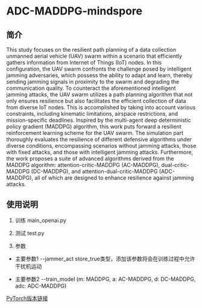# ADC-MADDPG-mindspore
## 简介
This study focuses on the resilient path planning of a data collection unmanned aerial vehicle (UAV) swarm within a scenario that efficiently gathers information from Internet of Things (IoT) nodes. In this configuration, the UAV swarm confronts the challenge posed by intelligent jamming adversaries, which possess the ability to adapt and learn, thereby sending jamming signals in proximity to the swarm and degrading the communication quality. To counteract the aforementioned intelligent jamming attacks, the UAV swarm utilizes a path planning algorithm that not only ensures resilience but also facilitates the efficient collection of data from diverse IoT nodes. This is accomplished by taking into account various constraints, including kinematic limitations, airspace restrictions, and mission-specific deadlines. Inspired by the multi-agent deep deterministic policy gradient (MADDPG) algorithm, this work puts forward a resilient reinforcement learning scheme for the UAV swarm. The simulation part thoroughly evaluates the resilience of different defensive algorithms under diverse conditions, encompassing scenarios without jamming attacks, those with fixed attacks, and those with intelligent jamming attacks. Furthermore, the work proposes a suite of advanced algorithms derived from the MADDPG algorithm: attention-critic-MADDPG (AC-MADDPG), dual-critic-MADDPG (DC-MADDPG), and attention-dual-critic-MADDPG (ADC-MADDPG), all of which are designed to enhance resilience against jamming attacks.
## 使用说明
1. 训练 main_openai.py

2. 测试 test.py

3. 参数

- 主要参数1 --jammer_act store_true类型，添加该参数将会在训练过程中允许干扰机运动

- 主要参数2 --train_model (m: MADDPG, a: AC-MADDPG, d: DC-MADDPG, adc: ADC-MADDPG)

[PyTorch版本链接](https://gitee.com/bingzzzzz/adc-maddpg)
